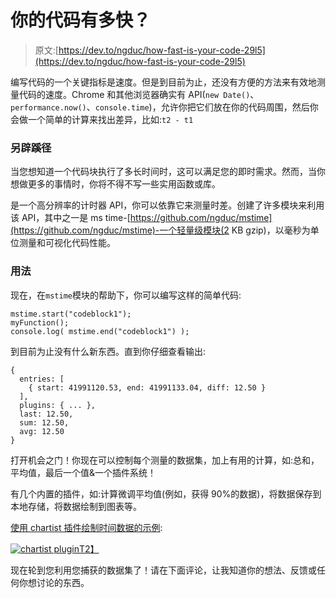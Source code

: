 # 你的代码有多快？

> 原文:[https://dev.to/ngduc/how-fast-is-your-code-29l5](https://dev.to/ngduc/how-fast-is-your-code-29l5)

编写代码的一个关键指标是速度。但是到目前为止，还没有方便的方法来有效地测量代码的速度。Chrome 和其他浏览器确实有 API(`new Date()`、`performance.now()`、`console.time`)，允许你把它们放在你的代码周围，然后你会做一个简单的计算来找出差异，比如:`t2 - t1`

### [](#another-approach)另辟蹊径

当您想知道一个代码块执行了多长时间时，这可以满足您的即时需求。然而，当你想做更多的事情时，你将不得不写一些实用函数或库。

是一个高分辨率的计时器 API，你可以依靠它来测量时差。创建了许多模块来利用该 API，其中之一是 ms time-[https://github.com/ngduc/mstime](https://github.com/ngduc/mstime)-一个轻量级模块(2 KB gzip)，以毫秒为单位测量和可视化代码性能。

### [](#usage)用法

现在，在`mstime`模块的帮助下，你可以编写这样的简单代码:

```
mstime.start("codeblock1");
myFunction();
console.log( mstime.end("codeblock1") ); 
```

到目前为止没有什么新东西。直到你仔细查看输出:

```
{
  entries: [
    { start: 41991120.53, end: 41991133.04, diff: 12.50 }
  ],
  plugins: { ... },
  last: 12.50,
  sum: 12.50,
  avg: 12.50
} 
```

打开机会之门！你现在可以控制每个测量的数据集，加上有用的计算，如:总和，平均值，最后一个值&一个插件系统！

有几个内置的插件，如:计算微调平均值(例如，获得 90%的数据)，将数据保存到本地存储，将数据绘制到图表等。

[使用 chartist 插件绘制时间数据的示例](https://rawgit.com/ngduc/mstime/master/docs/demo/index.html):

[![chartist plugin](../Images/758747206862167c56d94b9de55e4963.png)T2】](https://res.cloudinary.com/practicaldev/image/fetch/s--RqSxVTMU--/c_limit%2Cf_auto%2Cfl_progressive%2Cq_auto%2Cw_880/https://github.com/ngduc/mstime/raw/master/docs/screenshot-01.png)

现在轮到您利用您捕获的数据集了！请在下面评论，让我知道你的想法、反馈或任何你想讨论的东西。